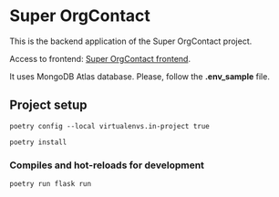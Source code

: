 # Super OrgContact

This is the backend application of the Super OrgContact project.

Access to frontend: [Super OrgContact frontend](https://mcoelho-people.web.app).

It uses MongoDB Atlas database. Please, follow the **.env_sample** file.

## Project setup
```
poetry config --local virtualenvs.in-project true
```
```
poetry install
```

### Compiles and hot-reloads for development
```
poetry run flask run
```

